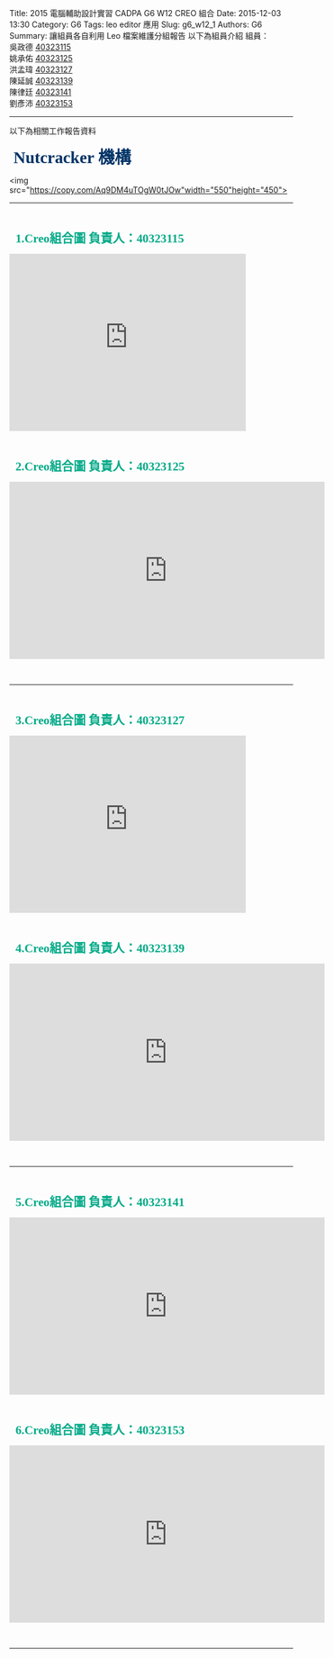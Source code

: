 Title: 2015 電腦輔助設計實習 CADPA G6  W12  CREO 組合
Date: 2015-12-03 13:30
Category: G6
Tags: leo editor 應用
Slug: g6_w12_1
Authors: G6
Summary: 讓組員各自利用 Leo 檔案維護分組報告
以下為組員介紹
組員：<br />
吳政德  <a href="http://2015fallhw.github.io/2015fallcadpa/user/40323115/">40323115</a><br />
姚承佑  <a href="http://2015fallhw.github.io/2015fallcadpa/user/40323125/">40323125</a><br />
洪孟瑋  <a href="http://2015fallhw.github.io/2015fallcadpa/user/40323127/">40323127</a><br />
陳延誠  <a href="http://2015fallhw.github.io/2015fallcadpa/user/40323139/">40323139</a><br />
陳律廷  <a href="http://2015fallhw.github.io/2015fallcadpa/user/40323141/">40323141</a><br />
劉彥沛  <a href="http://2015fallhw.github.io/2015fallcadpa/user/40323153/">40323153</a><br />
<hr/>

以下為相關工作報告資料<br />

<span style="font-size: 22pt; font-family: 'arial black', 'avant garde';">&nbsp;<strong><span style="color: #003366;">Nutcracker 機構</span></strong></span>

<img src="https://copy.com/Aq9DM4uTOgW0tJOw"width="550"height="450">

<hr/>

<br />

<span style="font-size: 16pt; font-family: 'arial black', 'avant garde';">&nbsp;<strong><span style="color: #00AA88;">
1.Creo組合圖  負責人：40323115</span> 


<p>
<iframe width="420" height="315" src="https://www.youtube.com/embed/R-Fmh3r40xs" frameborder="0" allowfullscreen></iframe>
</p>

<br />

<span style="font-size: 16pt; font-family: 'arial black', 'avant garde';">&nbsp;<strong><span style="color: #00AA88;">
2.Creo組合圖   負責人：40323125</span> 

<p>
<iframe width="560" height="315" src="https://www.youtube.com/embed/vxb9xmOZeTA" frameborder="0" allowfullscreen></iframe>
</p>

<br />

<hr/>

<br />

<span style="font-size: 16pt; font-family: 'arial black', 'avant garde';">&nbsp;<strong><span style="color: #00AA88;">
3.Creo組合圖  負責人：40323127</span> 

<p>
<iframe width="420" height="315" src="https://www.youtube.com/embed/UHFxRtjUvPY" frameborder="0" allowfullscreen></iframe>
</p>

<br />

<span style="font-size: 16pt; font-family: 'arial black', 'avant garde';">&nbsp;<strong><span style="color: #00AA88;">
4.Creo組合圖  負責人：40323139</span> 

<p>
<iframe width="560" height="315" src="https://www.youtube.com/embed/Jg_vneAQlgc" frameborder="0" allowfullscreen></iframe>
</p>

<br />

<hr/>

<br />

<span style="font-size: 16pt; font-family: 'arial black', 'avant garde';">&nbsp;<strong><span style="color: #00AA88;">
5.Creo組合圖  負責人：40323141</span> 

<p>
<iframe width="560" height="315" src="https://www.youtube.com/embed/FdydCM4RtpQ" frameborder="0" allowfullscreen></iframe>
</p>

<br />

<span style="font-size: 16pt; font-family: 'arial black', 'avant garde';">&nbsp;<strong><span style="color: #00AA88;">
6.Creo組合圖 負責人：40323153</span> 

<p>
<iframe width="560" height="315" src="https://www.youtube.com/embed/5-kzG6XvEpc" frameborder="0" allowfullscreen></iframe>
</p>

<br />

<hr/>

<br />


